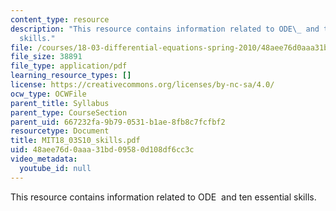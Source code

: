 ```yaml
---
content_type: resource
description: "This resource contains information related to ODE\_ and ten\_essential\_\
  skills."
file: /courses/18-03-differential-equations-spring-2010/48aee76d0aaa31bd09580d108df6cc3c_MIT18_03S10_skills.pdf
file_size: 38891
file_type: application/pdf
learning_resource_types: []
license: https://creativecommons.org/licenses/by-nc-sa/4.0/
ocw_type: OCWFile
parent_title: Syllabus
parent_type: CourseSection
parent_uid: 667232fa-9b79-0531-b1ae-8fb8c7fcfbf2
resourcetype: Document
title: MIT18_03S10_skills.pdf
uid: 48aee76d-0aaa-31bd-0958-0d108df6cc3c
video_metadata:
  youtube_id: null
---
```

This resource contains information related to ODE  and ten essential skills.